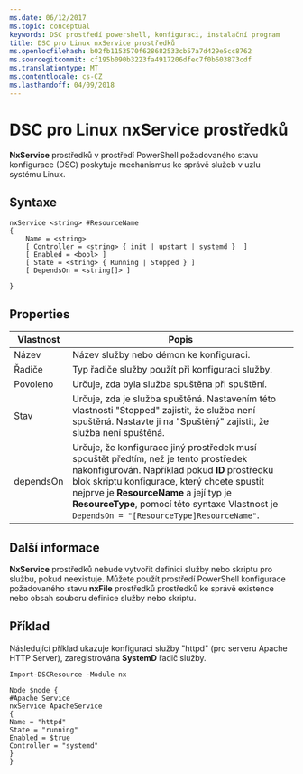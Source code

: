 ```yaml
---
ms.date: 06/12/2017
ms.topic: conceptual
keywords: DSC prostředí powershell, konfiguraci, instalační program
title: DSC pro Linux nxService prostředků
ms.openlocfilehash: b02fb1153570f628682533cb57a7d429e5cc8762
ms.sourcegitcommit: cf195b090b3223fa4917206dfec7f0b603873cdf
ms.translationtype: MT
ms.contentlocale: cs-CZ
ms.lasthandoff: 04/09/2018
---
```

# <a name="dsc-for-linux-nxservice-resource"></a>DSC pro Linux nxService prostředků

**NxService** prostředků v prostředí PowerShell požadovaného stavu konfigurace (DSC) poskytuje mechanismus ke správě služeb v uzlu systému Linux.

## <a name="syntax"></a>Syntaxe

```
nxService <string> #ResourceName
{
    Name = <string>
    [ Controller = <string> { init | upstart | systemd }  ]
    [ Enabled = <bool> ]
    [ State = <string> { Running | Stopped } ]
    [ DependsOn = <string[]> ]

}
```

## <a name="properties"></a>Properties
|  Vlastnost |  Popis |
|---|---|
| Název| Název služby nebo démon ke konfiguraci.|
| Řadiče| Typ řadiče služby použít při konfiguraci služby.|
| Povoleno| Určuje, zda byla služba spuštěna při spuštění.|
| Stav| Určuje, zda je služba spuštěná. Nastavením této vlastnosti "Stopped" zajistit, že služba není spuštěná. Nastavte ji na "Spuštěný" zajistit, že služba není spuštěná.|
| dependsOn | Určuje, že konfigurace jiný prostředek musí spouštět předtím, než je tento prostředek nakonfigurován. Například pokud **ID** prostředku blok skriptu konfigurace, který chcete spustit nejprve je **ResourceName** a její typ je **ResourceType**, pomocí této syntaxe Vlastnost je `DependsOn = "[ResourceType]ResourceName"`.|


## <a name="additional-information"></a>Další informace

**NxService** prostředků nebude vytvořit definici služby nebo skriptu pro službu, pokud neexistuje. Můžete použít prostředí PowerShell konfigurace požadovaného stavu **nxFile** prostředků prostředků ke správě existence nebo obsah souboru definice služby nebo skriptu.

## <a name="example"></a>Příklad

Následující příklad ukazuje konfiguraci služby "httpd" (pro serveru Apache HTTP Server), zaregistrována **SystemD** řadič služby.

```
Import-DSCResource -Module nx

Node $node {
#Apache Service
nxService ApacheService
{
Name = "httpd"
State = "running"
Enabled = $true
Controller = "systemd"
}
}
```